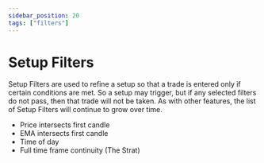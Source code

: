 ```yaml
---
sidebar_position: 20
tags: ["filters"]
---
```

# Setup Filters
Setup Filters are used to refine a setup so that a trade is entered only if certain conditions are met.  So a setup may trigger, but if any selected filters do not pass, then that trade will not be taken.  As with other features, the list of Setup Filters will continue to grow over time.

* Price intersects first candle
* EMA intersects first candle
* Time of day
* Full time frame continuity (The Strat)